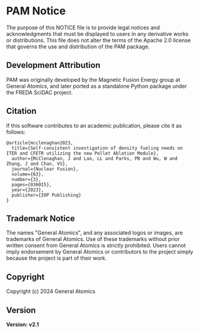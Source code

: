 # PAM Notice

The purpose of this NOTICE file is to provide legal notices and acknowledgments that must be displayed to users in any derivative works or distributions. This file does not alter the terms of the Apache 2.0 license that governs the use and distribution of the PAM package.

## Development Attribution

PAM was originally developed by the Magnetic Fusion Energy group at General Atomics, and later ported as a standalone Python package under the FREDA SciDAC project.

## Citation

If this software contributes to an academic publication, please cite it as follows:

    @article{mcclenaghan2023,
      title={Self-consistent investigation of density fueling needs on ITER and CFETR utilizing the new Pellet Ablation Module},
      author={McClenaghan, J and Lao, LL and Parks, PB and Wu, W and Zhang, J and Chan, VS},
      journal={Nuclear Fusion},
      volume={63},
      number={3},
      pages={036015},
      year={2023},
      publisher={IOP Publishing}
    }

## Trademark Notice

The names "General Atomics", and any associated logos or images, are trademarks of General Atomics. Use of these trademarks without prior written consent from General Atomics is strictly prohibited. Users cannot imply endorsement by General Atomics or contributors to the project simply because the project is part of their work.

## Copyright

Copyright (c) 2024 General Atomics

## Version

**Version: v2.1**
